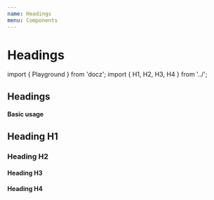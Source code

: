 ```yaml
---
name: Headings
menu: Components
---
```


# Headings

import { Playground } from 'docz'; import { H1, H2, H3, H4 } from '../';

## Headings

#### Basic usage

##  Heading H1

###  Heading H2

####  Heading H3

 **Heading H4**

